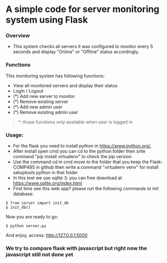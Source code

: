 # A simple code for server monitoring system using Flask

### Overview
+ This system checks all servers it was configured to monitor every 5 seconds and display "Online" or "Offline" status accordingly. 

### Functions
This monitoring system has following functions:
+ View all monitored servers and display their status
+ Login / Logout
+ (*) Add new server to monitor
+ (*) Remove existing server
+ (*) Add new admin user
+ (*) Remove existing admin user


> *: those functions only available when user is logged in

### Usage:
+ For the flask you need to install python in https://www.python.org/,
+ After install open cmd you can cd to the python folder then srite command "pip install virtualenv" to check the pip version
+ Use the command cd in cmd move to the folder that you keep the Flask-COMP485 in github then write a command "virtualenv venv" for install setuptools python in that folder
+ In this test we use sqlite 3. you can free download at https://www.sqlite.org/index.html
+ First time see this web app? please run the following commands to init database:
```
$ from server import init_db
$ init_db()
```
Now you are ready to go: <br/>
```
$ python server.py
```
And enjoy, access: http://127.0.0.1:5000

### We try to compare flask with javascript but right now the javascript still not done yet

